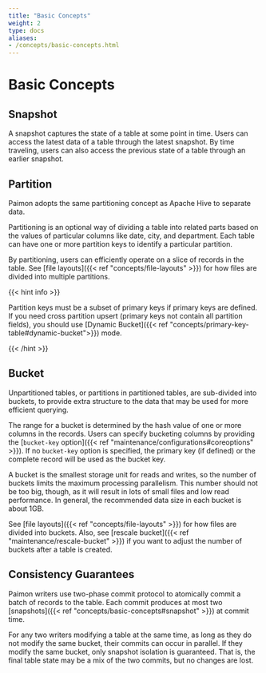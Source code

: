```yaml
---
title: "Basic Concepts"
weight: 2
type: docs
aliases:
- /concepts/basic-concepts.html
---
```

<!--
Licensed to the Apache Software Foundation (ASF) under one
or more contributor license agreements.  See the NOTICE file
distributed with this work for additional information
regarding copyright ownership.  The ASF licenses this file
to you under the Apache License, Version 2.0 (the
"License"); you may not use this file except in compliance
with the License.  You may obtain a copy of the License at

  http://www.apache.org/licenses/LICENSE-2.0

Unless required by applicable law or agreed to in writing,
software distributed under the License is distributed on an
"AS IS" BASIS, WITHOUT WARRANTIES OR CONDITIONS OF ANY
KIND, either express or implied.  See the License for the
specific language governing permissions and limitations
under the License.
-->

# Basic Concepts

## Snapshot

A snapshot captures the state of a table at some point in time. Users can access the latest data of a table through the latest snapshot. By time traveling, users can also access the previous state of a table through an earlier snapshot.

## Partition

Paimon adopts the same partitioning concept as Apache Hive to separate data.

Partitioning is an optional way of dividing a table into related parts based on the values of particular columns like date, city, and department. Each table can have one or more partition keys to identify a particular partition.

By partitioning, users can efficiently operate on a slice of records in the table. See [file layouts]({{< ref "concepts/file-layouts" >}}) for how files are divided into multiple partitions.

{{< hint info >}}

Partition keys must be a subset of primary keys if primary keys are defined. If you need cross partition upsert (primary keys not contain all partition fields), you should use [Dynamic Bucket]({{< ref "concepts/primary-key-table#dynamic-bucket">}}) mode.

{{< /hint >}}

## Bucket

Unpartitioned tables, or partitions in partitioned tables, are sub-divided into buckets, to provide extra structure to the data that may be used for more efficient querying.

The range for a bucket is determined by the hash value of one or more columns in the records. Users can specify bucketing columns by providing the [`bucket-key` option]({{< ref "maintenance/configurations#coreoptions" >}}). If no `bucket-key` option is specified, the primary key (if defined) or the complete record will be used as the bucket key.

A bucket is the smallest storage unit for reads and writes, so the number of buckets limits the maximum processing parallelism. This number should not be too big, though, as it will result in lots of small files and low read performance. In general, the recommended data size in each bucket is about 1GB.

See [file layouts]({{< ref "concepts/file-layouts" >}}) for how files are divided into buckets. Also, see [rescale bucket]({{< ref "maintenance/rescale-bucket" >}}) if you want to adjust the number of buckets after a table is created.

## Consistency Guarantees

Paimon writers use two-phase commit protocol to atomically commit a batch of records to the table. Each commit produces at most two [snapshots]({{< ref "concepts/basic-concepts#snapshot" >}}) at commit time.

For any two writers modifying a table at the same time, as long as they do not modify the same bucket, their commits can occur in parallel. If they modify the same bucket, only snapshot isolation is guaranteed. That is, the final table state may be a mix of the two commits, but no changes are lost.
